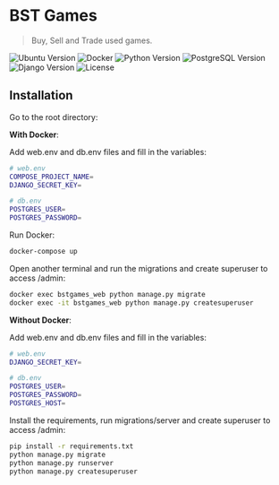 # BST Games
> Buy, Sell and Trade used games.

![Ubuntu Version](https://img.shields.io/badge/ubuntu-20.04-blue)
![Docker](https://img.shields.io/badge/docker-wsl2-blue)
![Python Version](https://img.shields.io/badge/python-3.8.12-blue)
![PostgreSQL Version](https://img.shields.io/badge/postgres-13.5-blue)
![Django Version](https://img.shields.io/badge/django-3.2.6-blue)
![License](https://img.shields.io/badge/license-MIT-green)

## Installation

Go to the root directory:

**With Docker**:

Add web.env and db.env files and fill in the variables:

```sh  
# web.env
COMPOSE_PROJECT_NAME=
DJANGO_SECRET_KEY=

# db.env 
POSTGRES_USER=
POSTGRES_PASSWORD=
```

Run Docker:

```sh  
docker-compose up
```

Open another terminal and run the migrations and create superuser to access /admin:

```sh  
docker exec bstgames_web python manage.py migrate
docker exec -it bstgames_web python manage.py createsuperuser
```

**Without Docker**:
 
Add web.env and db.env files and fill in the variables:

```sh  
# web.env
DJANGO_SECRET_KEY=

# db.env 
POSTGRES_USER=
POSTGRES_PASSWORD=
POSTGRES_HOST=
```

Install the requirements, run migrations/server and create superuser to access /admin:

```sh
pip install -r requirements.txt
python manage.py migrate
python manage.py runserver
python manage.py createsuperuser
```